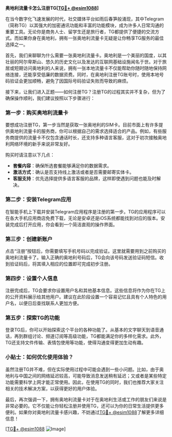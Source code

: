 **奥地利流量卡怎么注册TG[[TG💪+ @esim1088](https://t.me/s/esim1088)]**

在当今数字化飞速发展的时代，社交媒体平台如雨后春笋般涌现，其中Telegram（简称TG）以其强大的加密通讯功能和丰富的功能模块，成为许多人日常沟通的重要工具。无论你是商务人士、留学生还是旅行者，TG都提供了便捷的交流方式。而如果你身在奥地利，拥有一张奥地利流量卡无疑是让你畅享TG服务的最佳选择之一。

首先，我们来聊聊为什么需要一张奥地利流量卡。奥地利是一个美丽的国度，以其壮丽的阿尔卑斯山、悠久的历史文化以及发达的互联网基础设施闻名于世。对于旅居或短期访问奥地利的人来说，拥有一张本地流量卡不仅能帮助你随时随地保持网络连接，还能享受低廉的数据资费。同时，在奥地利注册TG账号时，使用本地号码验证会更加顺畅，避免了因国际号码验证失败而导致的麻烦。

接下来，让我们进入正题——如何注册TG？注册TG的过程其实并不复杂，但为了确保操作顺利，我们建议按照以下步骤进行：

### 第一步：购买奥地利流量卡

要想成功注册TG，第一步当然是获取一张奥地利的SIM卡。目前市面上有许多提供奥地利流量卡的服务商，你可以根据自己的需求选择适合的产品。例如，有些服务商提供的流量卡不仅包含通话时长，还支持多种语言客服，这对于初次接触奥地利网络环境的新手来说非常友好。

购买时请注意以下几点：
- **套餐内容**：确保所选套餐能够满足你的数据需求。
- **激活方式**：确认是否支持线上激活或者是否需要邮寄实体卡。
- **客服支持**：优先选择提供多语言客服的品牌，这样即使遇到问题也能及时解决。

### 第二步：安装Telegram应用

在智能手机上下载并安装Telegram应用程序是注册的第一步。TG的应用程序可以在各大手机应用商店免费下载，无论是安卓还是iOS系统都能找到对应的版本。安装完成后打开应用，你会看到一个简洁直观的操作界面。

### 第三步：创建新账户

点击“注册”按钮后，你需要填写手机号码以完成验证。这里就需要用到之前购买的奥地利流量卡了。输入正确的奥地利号码后，TG会向该号码发送验证码短信。收到验证码后，将其填入相应的位置即可完成初步注册。

### 第四步：设置个人信息

注册完成后，TG会要求你设置用户名和其他基本信息。这些信息将作为你在TG上的公开资料展示给其他用户。建议在此阶段设置一个容易记忆且具有个人特色的用户名，以便日后查找联系人更加方便。

### 第五步：探索TG的功能

登录TG后，你可以开始探索这个平台的各种功能了。从基本的文字聊天到语音通话，再到群组讨论、频道订阅等高级功能，TG都能满足你的多样化需求。此外，TG还支持文件传输、表情包使用等功能，使得沟通变得更加生动有趣。

### 小贴士：如何优化使用体验？

虽然注册TG并不难，但在实际使用过程中可能会遇到一些小问题。比如，由于奥地利与中国之间的网络延迟较高，可能导致消息发送稍有延迟；又或者是某些特定功能需要科学上网才能正常使用。因此，在使用TG的同时，我们也推荐大家关注相关的技术解决方案，以获得更好的用户体验。

最后，再次强调一下，拥有奥地利流量卡对于在奥地利生活或工作的朋友们来说是非常必要的。它不仅能让你轻松注册并使用TG，还可以为你的日常生活提供更多便利。如果你对奥地利流量卡感兴趣，不妨通过[TG💪+ @esim1088](https://t.me/s/esim1088)了解更多详细信息！

[[TG💪+ @esim1088](https://t.me/s/esim1088) ![Image](https://i.postimg.cc/4NQfJmqS/Snipaste-2025-05-13-00-14-12.png)]